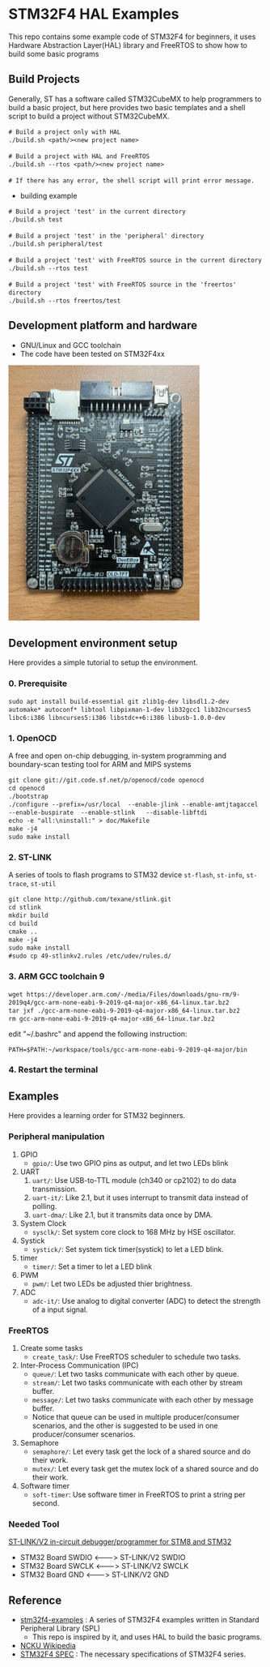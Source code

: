 # STM32F4 HAL Examples

This repo contains some example code of STM32F4 for beginners, it uses Hardware Abstraction Layer(HAL) library and FreeRTOS to show how to build some basic programs

## Build Projects
Generally, ST has a software called STM32CubeMX to help programmers to build a basic project, but here provides two basic templates and a shell script to build a project without STM32CubeMX.

```shell
# Build a project only with HAL
./build.sh <path/><new project name>

# Build a project with HAL and FreeRTOS
./build.sh --rtos <path/><new project name>

# If there has any error, the shell script will print error message.
```

* building example
```
# Build a project 'test' in the current directory
./build.sh test

# Build a project 'test' in the 'peripheral' directory
./build.sh peripheral/test

# Build a project 'test' with FreeRTOS source in the current directory
./build.sh --rtos test

# Build a project 'test' with FreeRTOS source in the 'freertos' directory
./build.sh --rtos freertos/test
```

## Development platform and hardware
* GNU/Linux and GCC toolchain
* The code have been tested on STM32F4xx

<img src="stm32f4xx.jpg" height="504" width="378"/>

## Development environment setup

Here provides a simple tutorial to setup the environment.

### 0. Prerequisite
```
sudo apt install build-essential git zlib1g-dev libsdl1.2-dev automake* autoconf* libtool libpixman-1-dev lib32gcc1 lib32ncurses5 libc6:i386 libncurses5:i386 libstdc++6:i386 libusb-1.0.0-dev
```

### 1. OpenOCD
A free and open on-chip debugging, in-system programming and boundary-scan testing tool for ARM and MIPS systems

```
git clone git://git.code.sf.net/p/openocd/code openocd
cd openocd
./bootstrap
./configure --prefix=/usr/local  --enable-jlink --enable-amtjtagaccel --enable-buspirate  --enable-stlink   --disable-libftdi
echo -e "all:\ninstall:" > doc/Makefile
make -j4
sudo make install
```

### 2. ST-LINK
A series of tools to flash programs to STM32 device
```st-flash```, ```st-info```, ```st-trace```, ```st-util```

```
git clone http://github.com/texane/stlink.git
cd stlink
mkdir build
cd build
cmake ..
make -j4
sudo make install
#sudo cp 49-stlinkv2.rules /etc/udev/rules.d/
```

### 3. ARM GCC toolchain 9
```
wget https://developer.arm.com/-/media/Files/downloads/gnu-rm/9-2019q4/gcc-arm-none-eabi-9-2019-q4-major-x86_64-linux.tar.bz2
tar jxf ./gcc-arm-none-eabi-9-2019-q4-major-x86_64-linux.tar.bz2
rm gcc-arm-none-eabi-9-2019-q4-major-x86_64-linux.tar.bz2
```

edit "~/.bashrc" and append the following instruction:

```
PATH=$PATH:~/workspace/tools/gcc-arm-none-eabi-9-2019-q4-major/bin
```

### 4. Restart the terminal

## Examples
Here provides a learning order for STM32 beginners.

### Peripheral manipulation
1. GPIO 
	* ```gpio/```: Use two GPIO pins as output, and let two LEDs blink
2. UART
	1. ```uart/```: Use USB-to-TTL module (ch340 or cp2102) to do data transmission.
	2. ```uart-it/```: Like 2.1, but it uses interrupt to transmit data instead of polling.
	3. ```uart-dma/```: Like 2.1, but it transmits data once by DMA.
3. System Clock
	* ```sysclk/```: Set system core clock to 168 MHz by HSE oscillator.
4. Systick
	* ```systick/```: Set system tick timer(systick) to let a LED blink.
5. timer
	* ```timer/```: Set a timer to let a LED blink
6. PWM
	* ```pwm/```: Let two LEDs be adjusted thier brightness.
7. ADC
	* ```adc-it/```: Use analog to digital converter (ADC) to detect the strength of a input signal.

### FreeRTOS
1. Create some tasks
	* ```create_task/```: Use FreeRTOS scheduler to schedule two tasks.
2. Inter-Process Communication (IPC)
	* ```queue/```: Let two tasks communicate with each other by queue.
	* ```stream/```: Let two tasks communicate with each other by stream buffer.
	* ```message/```: Let two tasks communicate with each other by message buffer.
	* Notice that queue can be used in multiple producer/consumer scenarios, and the other is suggested to be used in one producer/consumer scenarios.
3. Semaphore
	* ```semaphore/```: Let every task get the lock of a shared source and do their work.
	* ```mutex/```: Let every task get the mutex lock of a shared source and do their work.
4. Software timer
	* ```soft-timer```: Use software timer in FreeRTOS to print a string per second.

### Needed Tool
[ST-LINK/V2 in-circuit debugger/programmer for STM8 and STM32](https://www.mouser.tw/ProductDetail/Adafruit/2548?qs=SElPoaY2y5K%252BwHNUAvyTvg%3D%3D)
* STM32 Board SWDIO <---> ST-LINK/V2 SWDIO
* STM32 Board SWCLK <---> ST-LINK/V2 SWCLK
* STM32 Board GND <---> ST-LINK/V2 GND

## Reference
* [stm32f4-examples](https://github.com/shengwen-tw/stm32f4-examples) : A series of STM32F4 examples written in Standard Peripheral Library (SPL)
	* This repo is inspired by it, and uses HAL to build the basic programs.
* [NCKU Wikipedia](http://wiki.csie.ncku.edu.tw/embedded/Lab25)
* [STM32F4 SPEC](spec/) : The necessary specifications of STM32F4 series.
